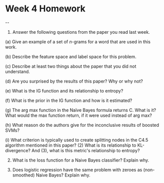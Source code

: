 # Week 4 Homework
--
1. Answer the following questions from the paper you read last week.

(a) Give an example of a set of *n*-grams for a word that are used in this work.    

(b)  Describe the feature space and label space for this problem.

(c) Describe at least two things about the paper that you did not understand.

(d) Are you surprised by the results of this paper?  Why or why not?

(e) What is the IG function and its relationship to entropy?

(f)  What is the prior in the IG function and how is it estimated?

(g)  The arg max function in the Naïve Bayes formula returns C.  What is it?  What would the max function return, if it were used instead of arg max?

(h) What reason do the authors give for the inconclusive results of boosted SVMs?

(i) What criterion is typically used to create splitting nodes in the C4.5 algorithm mentioned in this paper?  (2) What is its relationship to KL-divergence?  And (3), what is this metric's relationship to entropy?

2. What is the loss function for a Naive Bayes classifier?  Explain why.

3. Does logistic regression have the same problem with zeroes as (non-smoothed) Naive Bayes?  Explain why.
